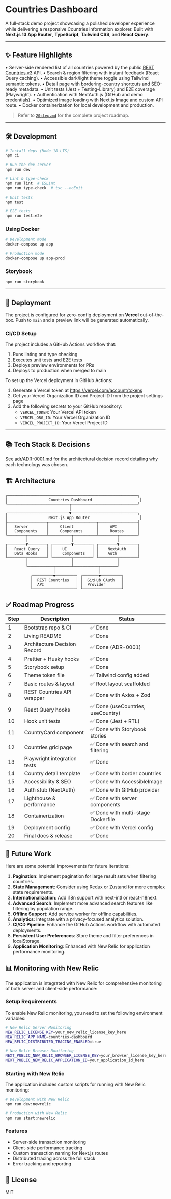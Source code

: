 # Countries Dashboard

A full-stack demo project showcasing a polished developer experience while delivering a responsive Countries information explorer. Built with **Next.js 13 App Router**, **TypeScript**, **Tailwind CSS**, and **React Query**.

---

## ✨ Feature Highlights

• Server-side rendered list of all countries powered by the public [REST Countries v3](https://restcountries.com/) API.
• Search & region filtering with instant feedback (React Query caching).
• Accessible dark/light theme toggle using Tailwind semantic tokens.
• Detail page with bordering-country shortcuts and SEO-ready metadata.
• Unit tests (Jest + Testing-Library) and E2E coverage (Playwright).
• Authentication with NextAuth.js (GitHub and demo credentials).
• Optimized image loading with Next.js Image and custom API route.
• Docker containerization for local development and production.

> Refer to [`20step.md`](20step.md) for the complete project roadmap.

---

## 🛠 Development

```bash
# Install deps (Node 18 LTS)
npm ci

# Run the dev server
npm run dev

# Lint & type-check
npm run lint  # ESLint
npm run type-check  # tsc --noEmit

# Unit tests
npm test

# E2E tests
npm run test:e2e
```

### Using Docker

```bash
# Development mode
docker-compose up app

# Production mode
docker-compose up app-prod
```

### Storybook

```bash
npm run storybook
```

---

## 🚀 Deployment

The project is configured for zero-config deployment on **Vercel** out-of-the-box. Push to `main` and a preview link will be generated automatically.

### CI/CD Setup

The project includes a GitHub Actions workflow that:

1. Runs linting and type checking
2. Executes unit tests and E2E tests
3. Deploys preview environments for PRs
4. Deploys to production when merged to main

To set up the Vercel deployment in GitHub Actions:

1. Generate a Vercel token at https://vercel.com/account/tokens
2. Get your Vercel Organization ID and Project ID from the project settings page
3. Add the following secrets to your GitHub repository:
   - `VERCEL_TOKEN`: Your Vercel API token
   - `VERCEL_ORG_ID`: Your Vercel Organization ID
   - `VERCEL_PROJECT_ID`: Your Vercel Project ID

---

## 📚 Tech Stack & Decisions

See [adr/ADR-0001.md](adr/ADR-0001.md) for the architectural decision record detailing why each technology was chosen.

## 🏗️ Architecture

```
┌─────────────────────────────────────────────────────────┐
│                  Countries Dashboard                     │
└───────────────────────────┬─────────────────────────────┘
                            │
┌───────────────────────────▼─────────────────────────────┐
│                  Next.js App Router                      │
├─────────────────┬─────────────────────┬─────────────────┤
│   Server        │     Client          │     API         │
│   Components    │     Components      │     Routes      │
└────────┬────────┴──────────┬──────────┴────────┬────────┘
         │                   │                   │
┌────────▼────────┐ ┌────────▼────────┐ ┌────────▼────────┐
│   React Query   │ │    UI           │ │    NextAuth     │
│   Data Hooks    │ │    Components   │ │    Auth         │
└────────┬────────┘ └────────┬────────┘ └────────┬────────┘
         │                   │                   │
         └───────────┬───────┴───────────┬───────┘
                     │                   │
           ┌─────────▼─────────┐ ┌───────▼─────────┐
           │  REST Countries   │ │  GitHub OAuth   │
           │  API              │ │  Provider       │
           └───────────────────┘ └─────────────────┘
```

## ✅ Roadmap Progress

| Step | Description                  | Status                              |
| ---- | ---------------------------- | ----------------------------------- |
| 1    | Bootstrap repo & CI          | ✅ Done                             |
| 2    | Living README                | ✅ Done                             |
| 3    | Architecture Decision Record | ✅ Done (ADR-0001)                  |
| 4    | Prettier + Husky hooks       | ✅ Done                             |
| 5    | Storybook setup              | ✅ Done                             |
| 6    | Theme token file             | ✅ Tailwind config added            |
| 7    | Basic routes & layout        | ✅ Root layout scaffolded           |
| 8    | REST Countries API wrapper   | ✅ Done with Axios + Zod            |
| 9    | React Query hooks            | ✅ Done (useCountries, useCountry)  |
| 10   | Hook unit tests              | ✅ Done (Jest + RTL)                |
| 11   | CountryCard component        | ✅ Done with Storybook stories      |
| 12   | Countries grid page          | ✅ Done with search and filtering   |
| 13   | Playwright integration tests | ✅ Done                             |
| 14   | Country detail template      | ✅ Done with border countries       |
| 15   | Accessibility & SEO          | ✅ Done with AccessibleImage        |
| 16   | Auth stub (NextAuth)         | ✅ Done with GitHub provider        |
| 17   | Lighthouse & performance     | ✅ Done with server components      |
| 18   | Containerization             | ✅ Done with multi-stage Dockerfile |
| 19   | Deployment config            | ✅ Done with Vercel config          |
| 20   | Final docs & release         | ✅ Done                             |

## 🔮 Future Work

Here are some potential improvements for future iterations:

1. **Pagination**: Implement pagination for large result sets when filtering countries.
2. **State Management**: Consider using Redux or Zustand for more complex state requirements.
3. **Internationalization**: Add i18n support with next-intl or react-i18next.
4. **Advanced Search**: Implement more advanced search features like filtering by population range.
5. **Offline Support**: Add service worker for offline capabilities.
6. **Analytics**: Integrate with a privacy-focused analytics solution.
7. **CI/CD Pipeline**: Enhance the GitHub Actions workflow with automated deployments.
8. **Persistent User Preferences**: Store theme and filter preferences in localStorage.
9. **Application Monitoring**: Enhanced with New Relic for application performance monitoring.

## 📊 Monitoring with New Relic

The application is integrated with New Relic for comprehensive monitoring of both server and client-side performance:

### Setup Requirements

To enable New Relic monitoring, you need to set the following environment variables:

```bash
# New Relic Server Monitoring
NEW_RELIC_LICENSE_KEY=your_new_relic_license_key_here
NEW_RELIC_APP_NAME=countries-dashboard
NEW_RELIC_DISTRIBUTED_TRACING_ENABLED=true

# New Relic Browser Monitoring
NEXT_PUBLIC_NEW_RELIC_BROWSER_LICENSE_KEY=your_browser_license_key_here
NEXT_PUBLIC_NEW_RELIC_APPLICATION_ID=your_application_id_here
```

### Starting with New Relic

The application includes custom scripts for running with New Relic monitoring:

```bash
# Development with New Relic
npm run dev:newrelic

# Production with New Relic
npm run start:newrelic
```

### Features

- Server-side transaction monitoring
- Client-side performance tracking
- Custom transaction naming for Next.js routes
- Distributed tracing across the full stack
- Error tracking and reporting

## 📝 License

MIT

<!-- Forcing a fresh deployment -->
